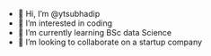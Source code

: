 - 👋 Hi, I’m @ytsubhadip
- 👀 I’m interested in coding
- 🌱 I’m currently learning BSc data Science
- 💞️ I’m looking to collaborate on a startup company


<!---
ytsubhadip/ytsubhadip is a ✨ special ✨ repository because its `README.md` (this file) appears on your GitHub profile.
You can click the Preview link to take a look at your changes.
--->
